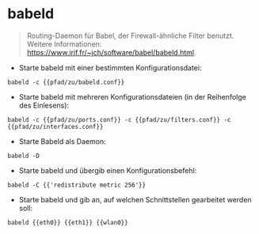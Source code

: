 # babeld

> Routing-Daemon für Babel, der Firewall-ähnliche Filter benutzt.
> Weitere Informationen: <https://www.irif.fr/~jch/software/babel/babeld.html>.

- Starte babeld mit einer bestimmten Konfigurationsdatei:

`babeld -c {{pfad/zu/babeld.conf}}`

- Starte babeld mit mehreren Konfigurationsdateien (in der Reihenfolge des Einlesens):

`babeld -c {{pfad/zu/ports.conf}} -c {{pfad/zu/filters.conf}} -c {{pfad/zu/interfaces.conf}}`

- Starte Babeld als Daemon:

`babeld -D`

- Starte babeld und übergib einen Konfigurationsbefehl:

`babeld -C {{'redistribute metric 256'}}`

- Starte babeld und gib an, auf welchen Schnittstellen gearbeitet werden soll:

`babeld {{eth0}} {{eth1}} {{wlan0}}`
